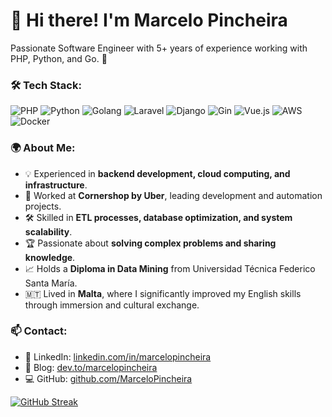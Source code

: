 # 👋 Hi there! I'm Marcelo Pincheira
Passionate Software Engineer with 5+ years of experience working with PHP, Python, and Go. 🚀  

### 🛠 Tech Stack:
![PHP](https://img.shields.io/badge/PHP-777BB4?style=for-the-badge&logo=php&logoColor=white)
![Python](https://img.shields.io/badge/Python-3776AB?style=for-the-badge&logo=python&logoColor=white)
![Golang](https://img.shields.io/badge/Go-00ADD8?style=for-the-badge&logo=go&logoColor=white)
![Laravel](https://img.shields.io/badge/Laravel-FF2D20?style=for-the-badge&logo=laravel&logoColor=white)
![Django](https://img.shields.io/badge/Django-092E20?style=for-the-badge&logo=django&logoColor=white)
![Gin](https://img.shields.io/badge/Gin-00ADD8?style=for-the-badge&logo=go&logoColor=white)
![Vue.js](https://img.shields.io/badge/Vue.js-4FC08D?style=for-the-badge&logo=vue.js&logoColor=white)
![AWS](https://img.shields.io/badge/AWS-232F3E?style=for-the-badge&logo=amazon-aws&logoColor=white)
![Docker](https://img.shields.io/badge/Docker-2496ED?style=for-the-badge&logo=docker&logoColor=white)


### 🌍 About Me:
- 💡 Experienced in **backend development, cloud computing, and infrastructure**.
- 🚀 Worked at **Cornershop by Uber**, leading development and automation projects.
- 🛠 Skilled in **ETL processes, database optimization, and system scalability**.
- 🏆 Passionate about **solving complex problems and sharing knowledge**.
- 📈 Holds a **Diploma in Data Mining** from Universidad Técnica Federico Santa María.
- 🇲🇹 Lived in **Malta**, where I significantly improved my English skills through immersion and cultural exchange.

### 📫 Contact:
- 💼 LinkedIn: [linkedin.com/in/marcelopincheira](https://linkedin.com/in/marcelopincheira)
- 📝 Blog: [dev.to/marcelopincheira](https://dev.to/marcelopincheira)
- 💻 GitHub: [github.com/MarceloPincheira](https://github.com/MarceloPincheira)


[![GitHub Streak](https://github-readme-streak-stats.herokuapp.com/?user=MarceloPincheira&theme=radical)](https://git.io/streak-stats)
